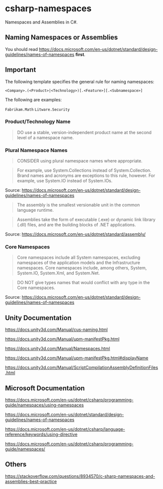 # csharp-namespaces

Namespaces and Assemblies in C#.

## Naming Namespaces or Assemblies

You should read https://docs.microsoft.com/en-us/dotnet/standard/design-guidelines/names-of-namespaces **first**.

## Important

The following template specifies the general rule for naming namespaces:

`<Company>.(<Product>|<Technology>)[.<Feature>][.<Subnamespace>]`

The following are examples:

`Fabrikam.Math` `Litware.Security`

### Product/Technology Name

> DO use a stable, version-independent product name at the second level of a namespace name.

### Plural Namespace Names

> CONSIDER using plural namespace names where appropriate.

> For example, use System.Collections instead of System.Collection. Brand names and acronyms are exceptions to this rule, however. For example, use System.IO instead of System.IOs.

Source: https://docs.microsoft.com/en-us/dotnet/standard/design-guidelines/names-of-namespaces

> The assembly is the smallest versionable unit in the common language runtime.

> Assemblies take the form of executable (.exe) or dynamic link library (.dll) files, and are the building blocks of .NET applications.

Source: https://docs.microsoft.com/en-us/dotnet/standard/assembly/

### Core Namespaces

>Core namespaces include all System namespaces, excluding namespaces of the application models and the Infrastructure namespaces. Core namespaces include, among others, System, System.IO, System.Xml, and System.Net.

> DO NOT give types names that would conflict with any type in the Core namespaces.

Source: https://docs.microsoft.com/en-us/dotnet/standard/design-guidelines/names-of-namespaces

## Unity Documentation

https://docs.unity3d.com/Manual/cus-naming.html

https://docs.unity3d.com/Manual/upm-manifestPkg.html

https://docs.unity3d.com/Manual/Namespaces.html

https://docs.unity3d.com/Manual/upm-manifestPkg.html#displayName

https://docs.unity3d.com/Manual/ScriptCompilationAssemblyDefinitionFiles.html

## Microsoft Documentation

https://docs.microsoft.com/en-us/dotnet/csharp/programming-guide/namespaces/using-namespaces

https://docs.microsoft.com/en-us/dotnet/standard/design-guidelines/names-of-namespaces

https://docs.microsoft.com/en-us/dotnet/csharp/language-reference/keywords/using-directive

https://docs.microsoft.com/en-us/dotnet/csharp/programming-guide/namespaces/

## Others

https://stackoverflow.com/questions/8934570/c-sharp-namespaces-and-assemblies-best-practice
